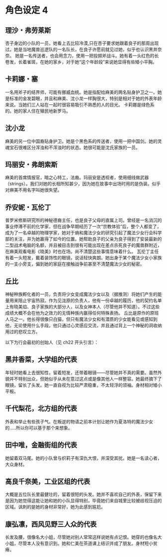 # 角色设定 4

## 理沙・弗劳莱斯 

杏子身边的小队的一员，她看上去比较冷漠,只在杏子要求她跟着良子的那周出现过。她是当地魔兽巡逻队的一名队长，在良子许愿前就见过她，似乎也认识黑井奈奈。
她是一名传送者，也会用念力，使用一把投掷斧战斗。她有着一头红色的长卷发，长着雀斑，在她的家乡，对于她“这个年龄段”来说她显得有些矮小平胸。

## 卡莉娜・塞

一名用斧子的结界师，可能有挪威血统。她是指配给麻美的两名贴身护卫之一。她是标准的金发碧眼，并且和麻美、沈小龙一样胸很大，特别是相对于她的外表年龄来说。当她们三人站在一起时很容易吸引不熟悉的人的目光。
卡莉娜是绿色系的。她的家人住在殖民地新罗马。

## 沈小龙

麻美的另一位中国裔贴身护卫。她是个黑色系的传送者，使用一把中国剑。她的灵魂宝石很难区分浑浊和不浑浊时的状态。她很可能是沈氏家族的一员。

## 玛丽安・弗朗索斯

麻美的首席情报官，暗之心特工，法裔。玛丽安是透视者，使用细线做武器（strings）。我们对她的长相所知甚少，因为她在故事中出场时用的是伪装。似乎对麻美不用名字叫她很失望。

## 乔安妮・瓦伦丁

普罗米修斯研究所的神秘德裔主任，也是良子父母的直属上司。曾经是一名消沉的事业停滞不前的化学家，但在战争早期经历了一次“宗教体验”后，整个人都变了，成为了一名卓越的物理学家，她对于熵和魔法少女的研究引起了魔法少女行会科学部的关注，并为她赢得了如今的位置。她帮助良子的父亲为良子得到了安装最新的二型战术电脑的名额，并且被目击到很有可能出现在差点杀死良子的魔兽群附近，在麻美观看电影《晓美》时也在场。尚不清楚这些事情意味着什么。
瓦伦丁主任有着一头短发，戴着装饰性的眼镜，说话轻快爽朗。她出身于某个魔法少女小家族的一支小旁支，偏到她的家庭在接触战争前甚至不清楚魔法少女的秘密。

## 丘比

神秘种族孵化者的一员，负责将少女变成魔法少女以及（据推测）将她们产生的能量用来阻止宇宙热寂。作为见泷原的负责人，他有一份卓越的履历，他的契约名单上有晓美焰、良子家族的大部分人，以及女神本人（尽管他并不知道）。不过这些成绩大概不会在他为之效力的无情种族内赢得任何特殊表扬。
丘比是原作的原班人马之一。他长得很像只白猫，但只有魔法少女和有潜质的少女能看见或感知到他，无论使用什么手段。他只通过心灵感应交流，并且通过背上一个神秘的洞收纳用过的悲叹立方。

以下为行会最初的创始人（见 ch22 开头引言）：

## 黑井香菜，大学组的代表

年轻时她看上去很知性，留着短发，还带着眼镜——尽管她并不真的需要。虽然外貌并不特别出众，但她似乎从未在意过这点或是像其他人一样整容。她最终摘下了眼镜，留长了头发。她一直自视为比较严肃稳重，不太轻浮的领袖。身材相对矮小平板。

## 千代梨花，北方组的代表

外表和举止有些孩子气。在叛逆的物语之前本计划让她作为夏洛特的魔法少女的.....所以你可以基于那个来想象。

## 田中唯，金融街组的代表

她留着双马尾。她的小队曾与织莉子有深仇大恨，并深受其扰。她是一名读心者，大众身材。

## 高良千奈美，工业区组的代表

大概是五位队长里最健壮的，留着很短的头发。她并不喜欢自己的外表，保留下来是因为她觉得这能让她和她的小队显得特别，毕竟她们来自城里比较被歧视压迫的区域。讽刺的是她的身材非常好，她为此感到尴尬。

## 康弘凛，西风见野三人众的代表

长发及腰，很像名大小姐，尽管她对别人常常这样说她有点记恨。她穿的也像名大小姐，尽管本人没有意识到。她和仁美在茶道课上结识并成了朋友。身材短小贫瘠。
